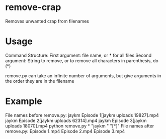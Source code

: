 # remove-crap
Removes unwanted crap from filenames
# Usage
Command Structure:
First argument: file name, or * for all files
Second argument: String to remove, or to remove all characters in parenthesis, do (*)

remove.py can take an infinite number of arguments, but give arguments in the order they are in the filename
# Example
File names before remove.py:
jaykm Episode 1[jaykm uploads 19827].mp4
jaykm Episode 2[jaykm uploads 62314].mp4
jaykm Episode 3[jaykm uploads 18070].mp4
python remove.py * "jaykm " "[*]"
File names after remove.py:
Episode 1.mp4
Episode 2.mp4
Episode 3.mp4
